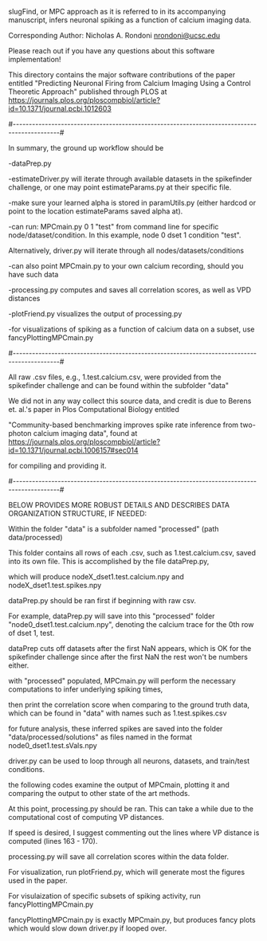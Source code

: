 slugFind, or MPC approach as it is referred to in its accompanying manuscript, infers neuronal spiking as a function of calcium imaging data.
 
 Corresponding Author: Nicholas A. Rondoni
         nrondoni@ucsc.edu 
         
 Please reach out if you have any questions about this software implementation! 


 This directory contains the major software contributions of the paper entitled 
 "Predicting Neuronal Firing from Calcium Imaging Using a Control Theoretic Approach"
 published through PLOS at https://journals.plos.org/ploscompbiol/article?id=10.1371/journal.pcbi.1012603

#--------------------------------------------------------------------------------------------#
 
 In summary, the ground up workflow should be
 
 -dataPrep.py

 -estimateDriver.py will iterate through available datasets in the spikefinder challenge, or one may point estimateParams.py at their specific file.

 -make sure your learned alpha is stored in paramUtils.py (either hardcod or point to the location estimateParams saved alpha at). 
 
 -can run: MPCmain.py 0 1 "test" from command line for specific node/dataset/condition. In this example, node 0 dset 1 condition "test".

 Alternatively, driver.py will iterate through all nodes/datasets/conditions

 -can also point MPCmain.py to your own calcium recording, should you have such data
 
 -processing.py computes and saves all correlation scores, as well as VPD distances
 
 -plotFriend.py visualizes the output of processing.py 
 
 -for visualizations of spiking as a function of calcium data on a subset, use fancyPlottingMPCmain.py
 
#--------------------------------------------------------------------------------------------#

 All raw .csv files, e.g., 1.test.calcium.csv,  were provided from the spikefinder challenge and can be found within the subfolder "data"
 
 We did not in any way collect this source data, and credit is due to Berens et. al.'s paper in Plos Computational Biology entitled
 
 "Community-based benchmarking improves spike rate inference from two-photon calcium imaging data", found at https://journals.plos.org/ploscompbiol/article?id=10.1371/journal.pcbi.1006157#sec014
 
 for compiling and providing it. 

#--------------------------------------------------------------------------------------------#

 BELOW PROVIDES MORE ROBUST DETAILS AND DESCRIBES DATA ORGANIZATION STRUCTURE, IF NEEDED: 

 Within the folder "data" is a subfolder named "processed" (path data/processed)
 
 This folder contains all rows of each .csv, such as 1.test.calcium.csv, saved into its own file. This is accomplished by the file dataPrep.py, 
 
 which will produce nodeX_dset1.test.calcium.npy and nodeX_dset1.test.spikes.npy
 
 dataPrep.py should be ran first if beginning with raw csv. 
 
 For example, dataPrep.py will save into this "processed" folder "node0_dset1.test.calcium.npy", denoting the calcium trace for the 0th row of dset 1, test. 
 
 dataPrep cuts off datasets after the first NaN appears, which is OK for the spikefinder challenge since after the first NaN the rest won't be numbers either.
 

 with "processed" populated, MPCmain.py will perform the necessary computations to infer underlying spiking times, 
 
 then print the correlation score when comparing to the ground truth data, which can be found in "data" with names such as  1.test.spikes.csv 
 
 for future analysis, these inferred spikes are saved into the folder "data/processed/solutions" as files named in the format node0_dset1.test.sVals.npy
 
 driver.py can be used to loop through all neurons, datasets, and train/test conditions. 

 the following codes examine the output of MPCmain, plotting it and comparing the output to other state of the art methods. 
 
 At this point, processing.py should be ran. This can take a while due to the computational cost of computing VP distances.
 
 If speed is desired, I suggest commenting out the lines where VP distance is computed  (lines 163 - 170).
 
 processing.py will save all correlation scores within the data folder. 

 For visualization, run plotFriend.py, which will generate most the figures used in the paper. 
 
 For visulaization of specific subsets of spiking activity, run fancyPlottingMPCmain.py 
 
 fancyPlottingMPCmain.py is exactly MPCmain.py, but produces fancy plots which would slow down driver.py if looped over. 
